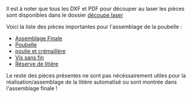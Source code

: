 Il est à noter que tous les DXF et PDF pour découper au laser les pièces sont disponibles dans le dossier [découpe laser](https://github.com/Cagius-UdeS/Cagius/tree/main/CADs/Laser%20cutting)

Voici la liste des pièces importantes pour l'assemblage de la poubelle :
- [Assemblage Finale](https://github.com/Cagius-UdeS/Cagius/blob/main/CADs/Assemblage_finale.SLDASM)
- [Poubelle](https://github.com/Cagius-UdeS/Cagius/blob/main/CADs/Poubelle.SLDPRT)
- [poulie et crémaillère](https://github.com/Cagius-UdeS/Cagius/tree/main/CADs/Poulie%20et%20cr%C3%A9maill%C3%A8re)
- [Vis sans fin](https://github.com/Cagius-UdeS/Cagius/tree/main/CADs/Vis%20sans%20fin)
- [Réserve de litière](https://github.com/Cagius-UdeS/Cagius/blob/main/CADs/Reserve_Litiere.SLDPRT)

Le reste des pièces présentes ne sont pas nécéssairement utiles pour la réalisation/assemblage de la litière automatisé ou sont montrée dans l'assemblage finale !
